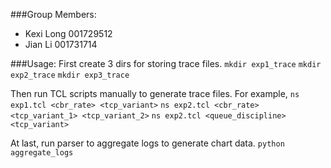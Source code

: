 ###Group Members:
- Kexi Long	001729512
- Jian Li	001731714

###Usage:
First create 3 dirs for storing trace files.
`mkdir exp1_trace`
`mkdir exp2_trace`
`mkdir exp3_trace`

Then run TCL scripts manually to generate trace files.
For example,
`ns exp1.tcl <cbr_rate> <tcp_variant>`
`ns exp2.tcl <cbr_rate> <tcp_variant_1> <tcp_variant_2>`
`ns exp2.tcl <queue_discipline> <tcp_variant>`

At last, run parser to aggregate logs to generate chart data.
`python aggregate_logs`

